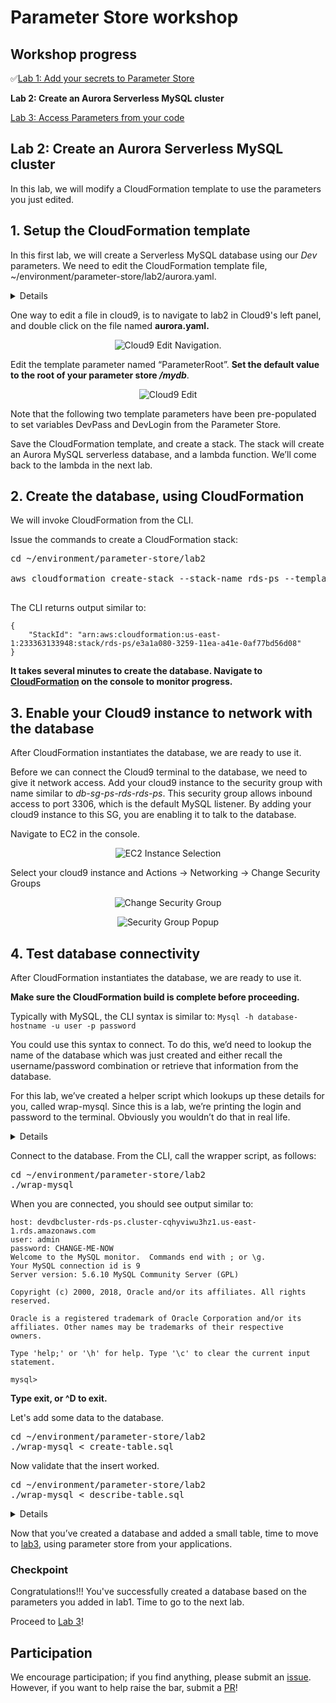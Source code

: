 # Parameter Store workshop


## Workshop progress

✅[Lab 1: Add your secrets to Parameter Store](../lab1)

**Lab 2: Create an Aurora Serverless MySQL cluster**

[Lab 3: Access Parameters from your code](../lab3)


## Lab 2: Create an Aurora Serverless MySQL cluster

In this lab, we will modify a CloudFormation template to use the parameters you just edited.

## 1. Setup the CloudFormation template

In this first lab, we will create a Serverless MySQL database using our _Dev_ parameters.  We need to edit the CloudFormation template file, ~/environment/parameter-store/lab2/aurora.yaml.

<details>
We could have used any database, or other AWS service which requires credentials or configuration detail.  


The lab is using a serverless version of Aurora for it's unique ability to scale to 0.  With Serverless Aurora, after a period of time when there are no connections to the database, it shuts down.  This is particularly valuable for a development or lab database, as it is very cost effective.  When the database is down, you pay for only the storage used.  It's a simple, cost-effective option for infrequent, intermittent, or unpredictable workloads.

When a connection is received, the database restarts.  The database restart time is elongated, typically between 20 and 40 seconds.  After this one _"cold start"_, connection times are comparable with other MySQL databases.
</details>


One way to edit a file in cloud9, is to navigate to lab2 in Cloud9's left panel, and double click on the file named **aurora.yaml.**

<div align="center">



![Cloud9 Edit Navigation](./img/1.png).

</div>


Edit the template parameter named “ParameterRoot”.  **Set the default value to the root of your parameter store _/mydb_**.


<div align="center">

![Cloud9 Edit](./img/2.png)

</div>

Note that the following two template parameters have been pre-populated to set variables DevPass and DevLogin from the Parameter Store.

Save the CloudFormation template, and create a stack.  The stack will create an Aurora MySQL serverless database, and a lambda function.  We’ll come back to the lambda in the next lab.

## 2. Create the database, using CloudFormation

We will invoke CloudFormation from the CLI.

Issue the commands to create a CloudFormation stack:

<pre>
cd ~/environment/parameter-store/lab2

aws cloudformation create-stack --stack-name rds-ps --template-body file://aurora.yaml --capabilities CAPABILITY_NAMED_IAM

</pre>

The CLI returns output similar to:
```
{
    "StackId": "arn:aws:cloudformation:us-east-1:233363133948:stack/rds-ps/e3a1a080-3259-11ea-a41e-0af77bd56d08"
}

```


**It takes several minutes to create the database.  Navigate to [CloudFormation](https://console.aws.amazon.com/cloudformation/home) on the console to monitor progress.**

## 3. Enable your Cloud9 instance to network with the database

After CloudFormation instantiates the database, we are ready to use it.

Before we can connect the Cloud9 terminal to the database, we need to give it network access.  Add your cloud9 instance to the security group with name similar to _db-sg-ps-rds-rds-ps_.  This security group allows inbound access to port 3306, which is the default MySQL listener.  By adding your cloud9 instance to this SG, you are enabling it to talk to the database.

Navigate to EC2 in the console.

<div align="center">

![EC2 Instance Selection](./img/3.png)

</div>

Select your cloud9 instance and Actions -> Networking -> Change Security Groups


<div align="center">

![Change Security Group](./img/4.png)


![Security Group Popup](./img/5.png)


</div>

## 4. Test database connectivity

After CloudFormation instantiates the database, we are ready to use it.  

**Make sure the CloudFormation build is complete before proceeding.**

Typically with MySQL, the CLI syntax is similar to:
``` Mysql -h database-hostname -u user -p password ```

You could use this syntax to connect.  To do this, we’d need to lookup the name of the database which was just created and either recall the username/password combination or retrieve that information from the database.

For this lab, we’ve created a helper script which lookups up these details for you, called wrap-mysql.  Since this is a lab, we’re printing the login and password to the terminal.  Obviously you wouldn’t do that in real life.

<details>

The wrapper script pulls the hostname from CloudFormation's output and gets login/password information from Parameter store.  Here is the wrapper script:
```
#!/bin/bash

# Get the database name from cloudformation export
host=$(aws cloudformation list-exports --query 'Exports[][Name,Value]' --output text | grep DevDB-Endpoint | cut -f 2)
echo host: $host

# Get login and password information from parameter store
user=$(aws ssm get-parameter --name /mydb/Dev/Login --query Parameter.Value  --output text)
password=$(aws ssm get-parameter --name /mydb/Dev/Password --query Parameter.Value  --output text)

echo user: $user
echo password: $password

# set the password as MySQL default password
# by creating a new $HOME/.my.cnf
cat - > ~/.my.cnf << EOF
[client]
password=$password
EOF
mysql -u $user -h $host 

```
</details>

Connect to the database.  From the CLI, call the wrapper script, as follows:

<pre>
cd ~/environment/parameter-store/lab2
./wrap-mysql
</pre>

When you are connected, you should see output similar to:

```
host: devdbcluster-rds-ps.cluster-cqhyviwu3hz1.us-east-1.rds.amazonaws.com
user: admin
password: CHANGE-ME-NOW
Welcome to the MySQL monitor.  Commands end with ; or \g.
Your MySQL connection id is 9
Server version: 5.6.10 MySQL Community Server (GPL)

Copyright (c) 2000, 2018, Oracle and/or its affiliates. All rights reserved.

Oracle is a registered trademark of Oracle Corporation and/or its
affiliates. Other names may be trademarks of their respective
owners.

Type 'help;' or '\h' for help. Type '\c' to clear the current input statement.

mysql> 
```


**Type exit, or ^D to exit.**

Let's add some data to the database.

<pre>
cd ~/environment/parameter-store/lab2
./wrap-mysql < create-table.sql
</pre>

Now validate that the insert worked.

<pre>
cd ~/environment/parameter-store/lab2
./wrap-mysql < describe-table.sql
</pre>

<details>

This should result in the following output:
```
host: devdbcluster-rds-ps.cluster-cqhyviwu3hz1.us-east-1.rds.amazonaws.com
user: admin
password: CHANGE-ME-NOW
Field   Type    Null    Key     Default Extra
customer_id     int(11) NO      PRI     NULL    auto_increment
first_name      varchar(255)    YES             NULL
last_name       varchar(255)    YES             NULL
street_address  varchar(255)    YES             NULL
city    varchar(255)    YES             NULL
state   varchar(255)    YES             NULL
zip     varchar(10)     YES             NULL
customer_id     first_name      last_name       street_address  city    state   zip
1       Jane    Smith   1 South Main    Springfield     OH      43215
2       John    Smith   1 South Main    Springfield     IL      43215
3       Amy     Simpson 11 South Main   Springfield     MO      43215
4       Jack    Frank   12 South Main   Springfield     TX      43215

```

</details>

Now that you’ve created a database and added a small table, time to move to [lab3](../lab3), using parameter store from your applications.


### Checkpoint

Congratulations!!!  You've successfully created a database based on the parameters you added in lab1.  Time to go to the next lab.

Proceed to [Lab 3](../lab3)!

## Participation

We encourage participation; if you find anything, please submit an [issue](https://github.com/dotstar/parameter-store/issues). However, if you want to help raise the bar, submit a [PR](https://github.com/dotstar/parameter-store/pulls)!

<!--## License

This library is licensed under the Apache 2.0 License.
-->